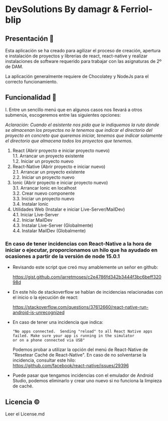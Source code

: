 # DevSolutions By damagr & Ferriol-blip  

## Presentación 📕

Esta aplicación se ha creado para agilizar el proceso de creación, apertura e instalación de proyectos
y librerias de react, react-native y realizar instalaciones de software requerido para trabajar con las asignaturas
de 2º de DAM.

La aplicación generalmente requiere de Chocolatey y NodeJs para el correcto funcionamiento.

## Funcionalidad 📖

I. Entre un sencillo menú que en algunos casos nos llevará a otros submenús, escogeremos entre las siguientes opciones:  

*_Aclaración: Cuando el asistente nos pida que le indiquemos la ruta donde se almacenan los proyectos no le_*
*_tenemos que indicar el directorio del proyecto en concreto que queremos iniciar, tenemos que indicar_*
*_solamente el directorio que almacena todos los proyectos que tenemos._*

1. React (Abrir proyecto e iniciar proyecto nuevo)  
1.1. Arrancar un proyecto existente  
1.2. Iniciar un proyecto nuevo
2. React-Native (Abrir proyecto e iniciar nuevo)  
2.1. Arrancar un proyecto existente  
2.2. Iniciar un proyecto nuevo
3. Ionic (Abrir proyecto e iniciar proyecto nuevo)  
3.1. Arrancar Ionic en localhost  
3.2. Crear nuevo componente  
3.3. Iniciar un proyecto nuevo  
3.4. Instalar Ionic
4. Utilidades Web (Instalar e iniciar Live-Server/MailDev)  
4.1. Iniciar Live-Server  
4.2. Iniciar MailDev  
4.3. Instalar Live-Server (Globalmente)  
4.4. Instalar MailDev (Globalmente) 

### En caso de tener incidencias con React-Native a la hora de iniciar o ejecutar, proporcionamos un hilo que ha ayudado en ocasiones a partir de la versión de node 15.0.1

+ Revisando este script que creó muy amablemente un señor en github:

    https://gist.github.com/jarretmoses/c2e4786fd342b3444f3bc6beff32098d   


+ En este hilo de stackoverflow se hablan de incidencias relacionadas con el inicio o la ejecución de react:

    https://stackoverflow.com/questions/37612660/react-native-run-android-is-unrecognized  


+ En caso de tener una incidencia que indica:

   ```
   "No apps connected.  Sending "reload" to all React Native apps failed. Make sure your app is running in the simulator
   or on a phone connected via USB"
   ```

   Podemos probar a utilizar la opción del menú de React-Native de "Resetear Caché de React-Native". En caso de no
  solventarse la incidencia, consultar este hilo:  
https://github.com/facebook/react-native/issues/29396

+ Puede pasar que tengamos incidencias con el emulador de Android Studio, podemos eliminarlo y crear uno nuevo si no funciona la limpieza de caché.

## Licencia ©  

Leer el License.md
